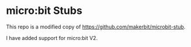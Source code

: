 # micro:bit Stubs

This repo is a modified copy of https://github.com/makerbit/microbit-stub.

I have added support for micro:bit V2.